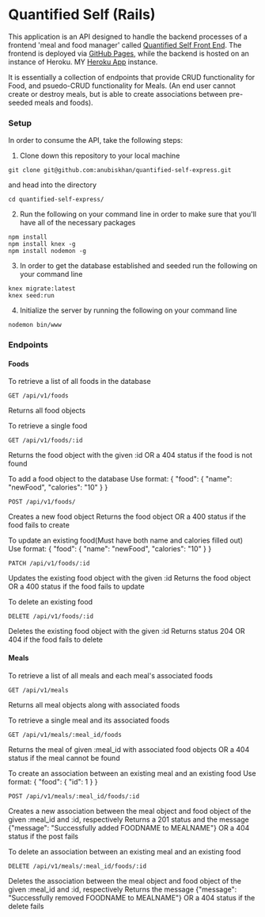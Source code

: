 # Quantified Self (Rails)
  This application is an API designed to handle the backend processes of a frontend 'meal and food manager' called [Quantified Self Front End](https://anubiskhan.github.io/quantified-self-fe-express/). The frontend is deployed via [GitHub Pages](https://anubiskhan.github.io/quantified-self-fe-express/), while the backend is hosted on an instance of Heroku. MY [Heroku App](https://radiant-scrubland-30997.herokuapp.com/) instance.

  It is essentially a collection of endpoints that provide CRUD functionality for Food, and psuedo-CRUD functionality for Meals. (An end user cannot create or destroy meals, but is able to create associations between pre-seeded meals and foods).

### Setup
In order to consume the API, take the following steps:
  1. Clone down this repository to your local machine
  ```
  git clone git@github.com:anubiskhan/quantified-self-express.git
  ```
  and head into the directory
  ```
  cd quantified-self-express/
  ```
  2. Run the following on your command line in order to make sure that you'll have all of the necessary packages
  ```
  npm install
  npm install knex -g
  npm install nodemon -g
  ```

  3. In order to get the database established and seeded run the following on your command line
  ```
  knex migrate:latest
  knex seed:run
  ```
  4. Initialize the server by running the following on your command line
  ```
  nodemon bin/www
  ```

### Endpoints

#### Foods
To retrieve a list of all foods in the database
```
GET /api/v1/foods
```
Returns all food objects

To retrieve a single food
```
GET /api/v1/foods/:id
```
Returns the food object with the given :id OR a 404 status if the food is not found

To add a food object to the database
Use format:
{
    "food": {
        "name": "newFood",
        "calories": "10"
    }
}
```
POST /api/v1/foods/
```
Creates a new food object
Returns the food object OR a 400 status if the food fails to create

To update an existing food(Must have both name and calories filled out)
Use format:
{
    "food": {
        "name": "newFood",
        "calories": "10"
    }
}
```
PATCH /api/v1/foods/:id
```
Updates the existing food object with the given :id
Returns the food object OR a 400 status if the food fails to update

To delete an existing food
```
DELETE /api/v1/foods/:id
```
Deletes the existing food object with the given :id
Returns status 204 OR 404 if the food fails to delete

#### Meals
To retrieve a list of all meals and each meal's associated foods
```
GET /api/v1/meals
```
Returns all meal objects along with associated foods

To retrieve a single meal and its associated foods
```
GET /api/v1/meals/:meal_id/foods
```
Returns the meal of given :meal_id with associated food objects OR a 404 status if the meal cannot be found

To create an association between an existing meal and an existing food
Use format:
{
    "food": {
    	"id": 1
    }
}
```
POST /api/v1/meals/:meal_id/foods/:id
```
Creates a new association between the meal object and food object of the given :meal_id and :id, respectively
Returns a 201 status and the message {"message": "Successfully added FOODNAME to MEALNAME"} OR a 404 status if the post fails

To delete an association between an existing meal and an existing food
```
DELETE /api/v1/meals/:meal_id/foods/:id
```
Deletes the association between the meal object and food object of the given :meal_id and :id, respectively
Returns the message {"message": "Successfully removed FOODNAME to MEALNAME"} OR a 404 status if the delete fails
